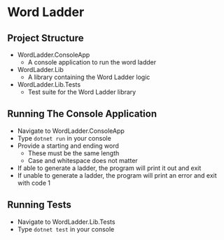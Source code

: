# Word Ladder

## Project Structure

-   WordLadder.ConsoleApp
    -   A console application to run the word ladder
-   WordLadder.Lib
    -   A library containing the Word Ladder logic
-   WordLadder.Lib.Tests
    -   Test suite for the Word Ladder library

## Running The Console Application

-   Navigate to WordLadder.ConsoleApp
-   Type `dotnet run` in your console
-   Provide a starting and ending word
    -   These must be the same length
    -   Case and whitespace does not matter
-   If able to generate a ladder, the program will print it out and exit
-   If unable to generate a ladder, the program will print an error and exit with code 1

## Running Tests

-   Navigate to WordLadder.Lib.Tests
-   Type `dotnet test` in your console
